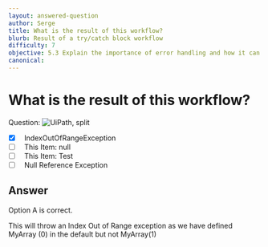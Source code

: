 ```yaml
---
layout: answered-question
author: Serge
title: What is the result of this workflow?
blurb: Result of a try/catch block workflow
difficulty: 7
objective: 5.3 Explain the importance of error handling and how it can be implemented
canonical: 
---
```


<h1>What is the result of this workflow?</h1>

Question:  <img src="https://github.com/uipath-certification/uipath-certification.github.io/blob/master/assets/TryCatch%20-%20Indexoutofrange.jpg" class="img-fluid" alt="UiPath, split">

 - [X] &nbsp;  IndexOutOfRangeException
 - [ ] &nbsp;  This Item: null
 - [ ] &nbsp;  This Item: Test
 - [ ] &nbsp;  Null Reference Exception

## Answer

Option A is correct.

This will throw an Index Out of Range exception as we have defined MyArray (0) in the default but not MyArray(1)

